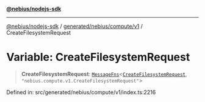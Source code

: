 [**@nebius/nodejs-sdk**](../../../../../README.md)

---

[@nebius/nodejs-sdk](../../../../../README.md) / [generated/nebius/compute/v1](../README.md) / CreateFilesystemRequest

# Variable: CreateFilesystemRequest

> **CreateFilesystemRequest**: [`MessageFns`](../../../../../runtime/protos/core/interfaces/MessageFns.md)\<[`CreateFilesystemRequest`](../interfaces/CreateFilesystemRequest.md), `"nebius.compute.v1.CreateFilesystemRequest"`\>

Defined in: src/generated/nebius/compute/v1/index.ts:2216
